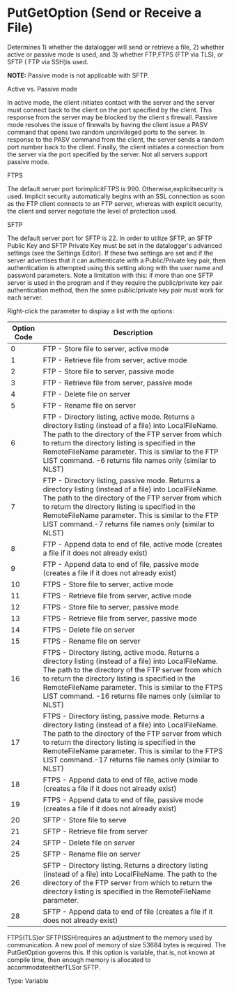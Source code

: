 # PutGetOption (Send or Receive a File)

Determines 1) whether the datalogger will send or retrieve a file, 2) whether active or passive mode is used, and 3) whether FTP,FTPS (FTP via TLS), or SFTP ( FTP via SSH)is used.

**NOTE:** Passive mode is not applicable with SFTP.

Active vs. Passive mode

In active mode, the client initiates contact with the server and the server must connect back to the client on the port specified by the client. This response from the server may be blocked by the client s firewall. Passive mode resolves the issue of firewalls by having the client issue a PASV command that opens two random unprivileged ports to the server. In response to the PASV command from the client, the server sends a random port number back to the client. Finally, the client initiates a connection from the server via the port specified by the server. Not all servers support passive mode.

FTPS

The default server port forimplicitFTPS is 990. Otherwise,explicitsecurity is used. Implicit security automatically begins with an SSL connection as soon as the FTP client connects to an FTP server, whereas with explicit security, the client and server negotiate the level of protection used.

SFTP

The default server port for SFTP is 22. In order to utilize SFTP, an SFTP Public Key and SFTP Private Key must be set in the datalogger's advanced settings (see the Settings Editor). If these two settings are set and if the server advertises that it can authenticate with a Public/Private key pair, then authentication is attempted using this setting along with the user name and password parameters. Note a limitation with this: if more than one SFTP server is used in the program and if they require the public/private key pair authentication method, then the same public/private key pair must work for each server.

Right-click the parameter to display a list with the options:

| Option Code | Description                                                                                                                                                                                                                                                                                                                             |
| ----------- | --------------------------------------------------------------------------------------------------------------------------------------------------------------------------------------------------------------------------------------------------------------------------------------------------------------------------------------- |
| 0           | FTP - Store file to server, active mode                                                                                                                                                                                                                                                                                                 |
| 1           | FTP - Retrieve file from server, active mode                                                                                                                                                                                                                                                                                            |
| 2           | FTP - Store file to server, passive mode                                                                                                                                                                                                                                                                                                |
| 3           | FTP - Retrieve file from server, passive mode                                                                                                                                                                                                                                                                                           |
| 4           | FTP - Delete file on server                                                                                                                                                                                                                                                                                                             |
| 5           | FTP - Rename file on server                                                                                                                                                                                                                                                                                                             |
| 6           | FTP - Directory listing, active mode. Returns a directory listing (instead of a file) into LocalFileName. The path to the directory of the FTP server from which to return the directory listing is specified in the RemoteFileName parameter. This is similar to the FTP LIST command. -6 returns file names only (similar to NLST)    |
| 7           | FTP - Directory listing, passive mode. Returns a directory listing (instead of a file) into LocalFileName. The path to the directory of the FTP server from which to return the directory listing is specified in the RemoteFileName parameter. This is similar to the FTP LIST command.-7 returns file names only (similar to NLST)    |
| 8           | FTP - Append data to end of file, active mode (creates a file if it does not already exist)                                                                                                                                                                                                                                             |
| 9           | FTP - Append data to end of file, passive mode (creates a file if it does not already exist)                                                                                                                                                                                                                                            |
| 10          | FTPS - Store file to server, active mode                                                                                                                                                                                                                                                                                                |
| 11          | FTPS - Retrieve file from server, active mode                                                                                                                                                                                                                                                                                           |
| 12          | FTPS - Store file to server, passive mode                                                                                                                                                                                                                                                                                               |
| 13          | FTPS - Retrieve file from server, passive mode                                                                                                                                                                                                                                                                                          |
| 14          | FTPS - Delete file on server                                                                                                                                                                                                                                                                                                            |
| 15          | FTPS - Rename file on server                                                                                                                                                                                                                                                                                                            |
| 16          | FTPS - Directory listing, active mode. Returns a directory listing (instead of a file) into LocalFileName. The path to the directory of the FTP server from which to return the directory listing is specified in the RemoteFileName parameter. This is similar to the FTPS LIST command. -16 returns file names only (similar to NLST) |
| 17          | FTPS - Directory listing, passive mode. Returns a directory listing (instead of a file) into LocalFileName. The path to the directory of the FTP server from which to return the directory listing is specified in the RemoteFileName parameter. This is similar to the FTPS LIST command.-17 returns file names only (similar to NLST) |
| 18          | FTPS - Append data to end of file, active mode (creates a file if it does not already exist)                                                                                                                                                                                                                                            |
| 19          | FTPS - Append data to end of file, passive mode (creates a file if it does not already exist)                                                                                                                                                                                                                                           |
| 20          | SFTP - Store file to serve                                                                                                                                                                                                                                                                                                              |
| 21          | SFTP - Retrieve file from server                                                                                                                                                                                                                                                                                                        |
| 24          | SFTP - Delete file on server                                                                                                                                                                                                                                                                                                            |
| 25          | SFTP - Rename file on server                                                                                                                                                                                                                                                                                                            |
| 26          | SFTP - Directory listing. Returns a directory listing (instead of a file) into LocalFileName. The path to the directory of the FTP server from which to return the directory listing is specified in the RemoteFileName parameter.                                                                                                      |
| 28          | SFTP - Append data to end of file (creates a file if it does not already exist)                                                                                                                                                                                                                                                         |

FTPS(TLS)or SFTP(SSH)requires an adjustment to the memory used by communication. A new pool of memory of size 53684 bytes is required. The PutGetOption governs this. If this option is variable, that is, not known at compile time, then enough memory is allocated to accommodateeitherTLSor SFTP.

Type: Variable
